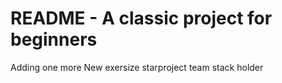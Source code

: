 # README - A classic project for beginners
Adding one more
New exersize
starproject team
stack holder
